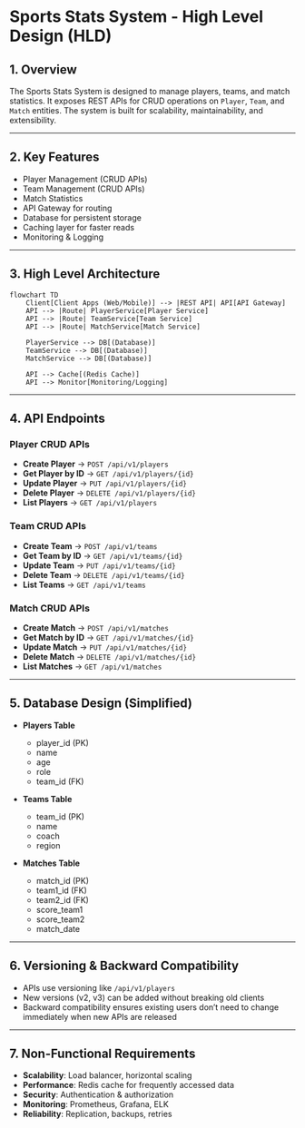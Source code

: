 # Sports Stats System - High Level Design (HLD)

## 1. Overview
The Sports Stats System is designed to manage players, teams, and match statistics. It exposes REST APIs for CRUD operations on `Player`, `Team`, and `Match` entities. The system is built for scalability, maintainability, and extensibility.

---

## 2. Key Features
- Player Management (CRUD APIs)
- Team Management (CRUD APIs)
- Match Statistics
- API Gateway for routing
- Database for persistent storage
- Caching layer for faster reads
- Monitoring & Logging

---

## 3. High Level Architecture

```mermaid
flowchart TD
    Client[Client Apps (Web/Mobile)] --> |REST API| API[API Gateway]
    API --> |Route| PlayerService[Player Service]
    API --> |Route| TeamService[Team Service]
    API --> |Route| MatchService[Match Service]

    PlayerService --> DB[(Database)]
    TeamService --> DB[(Database)]
    MatchService --> DB[(Database)]

    API --> Cache[(Redis Cache)]
    API --> Monitor[Monitoring/Logging]
```

---

## 4. API Endpoints

### Player CRUD APIs
- **Create Player** → `POST /api/v1/players`
- **Get Player by ID** → `GET /api/v1/players/{id}`
- **Update Player** → `PUT /api/v1/players/{id}`
- **Delete Player** → `DELETE /api/v1/players/{id}`
- **List Players** → `GET /api/v1/players`

### Team CRUD APIs
- **Create Team** → `POST /api/v1/teams`
- **Get Team by ID** → `GET /api/v1/teams/{id}`
- **Update Team** → `PUT /api/v1/teams/{id}`
- **Delete Team** → `DELETE /api/v1/teams/{id}`
- **List Teams** → `GET /api/v1/teams`

### Match CRUD APIs
- **Create Match** → `POST /api/v1/matches`
- **Get Match by ID** → `GET /api/v1/matches/{id}`
- **Update Match** → `PUT /api/v1/matches/{id}`
- **Delete Match** → `DELETE /api/v1/matches/{id}`
- **List Matches** → `GET /api/v1/matches`

---

## 5. Database Design (Simplified)
- **Players Table**
  - player_id (PK)
  - name
  - age
  - role
  - team_id (FK)

- **Teams Table**
  - team_id (PK)
  - name
  - coach
  - region

- **Matches Table**
  - match_id (PK)
  - team1_id (FK)
  - team2_id (FK)
  - score_team1
  - score_team2
  - match_date

---

## 6. Versioning & Backward Compatibility
- APIs use versioning like `/api/v1/players`
- New versions (v2, v3) can be added without breaking old clients
- Backward compatibility ensures existing users don’t need to change immediately when new APIs are released

---

## 7. Non-Functional Requirements
- **Scalability**: Load balancer, horizontal scaling
- **Performance**: Redis cache for frequently accessed data
- **Security**: Authentication & authorization
- **Monitoring**: Prometheus, Grafana, ELK
- **Reliability**: Replication, backups, retries
